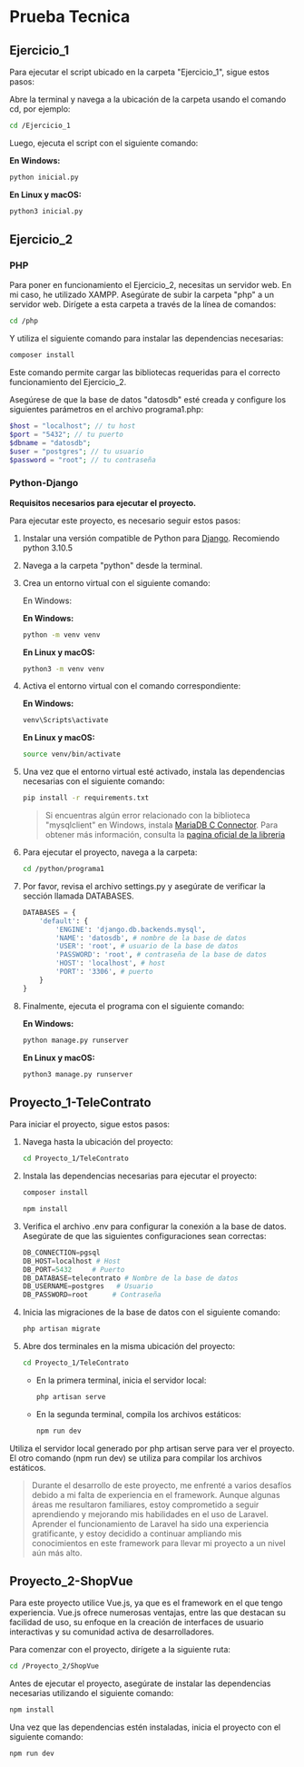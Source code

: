 # Prueba Tecnica

## Ejercicio_1

Para ejecutar el script ubicado en la carpeta "Ejercicio_1", sigue estos pasos:

Abre la terminal y navega a la ubicación de la carpeta usando el comando cd, por ejemplo:

```sh
cd /Ejercicio_1
```

Luego, ejecuta el script con el siguiente comando:

**En Windows:**

```sh
python inicial.py
```

**En Linux y macOS:**

```sh
python3 inicial.py
```

## Ejercicio_2

### PHP

Para poner en funcionamiento el Ejercicio_2, necesitas un servidor web. En mi caso, he utilizado XAMPP. Asegúrate de subir la carpeta "php" a un servidor web. Dirígete a esta carpeta a través de la línea de comandos:

```sh
cd /php
```

Y utiliza el siguiente comando para instalar las dependencias necesarias:

```sh
composer install
```

Este comando permite cargar las bibliotecas requeridas para el correcto funcionamiento del Ejercicio_2.

Asegúrese de que la base de datos "datosdb" esté creada y configure los siguientes parámetros en el archivo programa1.php:

```php
$host = "localhost"; // tu host
$port = "5432"; // tu puerto
$dbname = "datosdb"; 
$user = "postgres"; // tu usuario
$password = "root"; // tu contraseña
```

### Python-Django

**Requisitos necesarios para ejecutar el proyecto.**

Para ejecutar este proyecto, es necesario seguir estos pasos:

1. Instalar una versión compatible de Python para [Django](https://docs.djangoproject.com/en/4.2/faq/install/#faq-python-version-support). Recomiendo python 3.10.5

2. Navega a la carpeta "python" desde la terminal.

3. Crea un entorno virtual con el siguiente comando:

    En Windows:

    **En Windows:**

    ```sh
    python -m venv venv
    ```

    **En Linux y macOS:**

    ```sh
    python3 -m venv venv
    ```

4. Activa el entorno virtual con el comando correspondiente:

    **En Windows:**

    ```sh
    venv\Scripts\activate
    ```

    **En Linux y macOS:**

    ```sh
    source venv/bin/activate
    ```

5. Una vez que el entorno virtual esté activado, instala las dependencias necesarias con el siguiente comando:

    ```sh
    pip install -r requirements.txt
    ```

    > Si encuentras algún error relacionado con la biblioteca "mysqlclient" en Windows, instala [MariaDB C Connector](https://mariadb.com/downloads/connectors/). Para obtener más información, consulta la [pagina oficial de la libreria](https://pypi.org/project/mysqlclient/)

6. Para ejecutar el proyecto, navega a la carpeta:

    ```sh
    cd /python/programa1
    ```

7. Por favor, revisa el archivo settings.py y asegúrate de verificar la sección llamada DATABASES.

    ```py
    DATABASES = {
        'default': {
            'ENGINE': 'django.db.backends.mysql',
            'NAME': 'datosdb', # nombre de la base de datos
            'USER': 'root', # usuario de la base de datos
            'PASSWORD': 'root', # contraseña de la base de datos
            'HOST': 'localhost', # host
            'PORT': '3306', # puerto
        }
    }
    ```

8. Finalmente, ejecuta el programa con el siguiente comando:

    **En Windows:**

    ```sh
    python manage.py runserver
    ```

    **En Linux y macOS:**

    ```sh
    python3 manage.py runserver
    ```

## Proyecto_1-TeleContrato

Para iniciar el proyecto, sigue estos pasos:

1. Navega hasta la ubicación del proyecto:

    ```sh
    cd Proyecto_1/TeleContrato
    ```

2. Instala las dependencias necesarias para ejecutar el proyecto:

    ```sh
    composer install
    ```

    ```sh
    npm install
    ```

3. Verifica el archivo .env para configurar la conexión a la base de datos. Asegúrate de que las siguientes configuraciones sean correctas:

    ```python
    DB_CONNECTION=pgsql
    DB_HOST=localhost # Host
    DB_PORT=5432     # Puerto
    DB_DATABASE=telecontrato # Nombre de la base de datos
    DB_USERNAME=postgres   # Usuario
    DB_PASSWORD=root      # Contraseña
    ```

4. Inicia las migraciones de la base de datos con el siguiente comando:

    ```sh
    php artisan migrate
    ```

5. Abre dos terminales en la misma ubicación del proyecto:

    ```sh
    cd Proyecto_1/TeleContrato
    ```

    * En la primera terminal, inicia el servidor local:

        ```sh
        php artisan serve
        ```

    * En la segunda terminal, compila los archivos estáticos:

        ```sh
        npm run dev
        ```

Utiliza el servidor local generado por php artisan serve para ver el proyecto. El otro comando (npm run dev) se utiliza para compilar los archivos estáticos.

> Durante el desarrollo de este proyecto, me enfrenté a varios desafíos debido a mi falta de experiencia en el framework. Aunque algunas áreas me resultaron familiares, estoy comprometido a seguir aprendiendo y mejorando mis habilidades en el uso de Laravel. Aprender el funcionamiento de Laravel ha sido una experiencia gratificante, y estoy decidido a continuar ampliando mis conocimientos en este framework para llevar mi proyecto a un nivel aún más alto.

## Proyecto_2-ShopVue

Para este proyecto utilice Vue.js, ya que es el framework en el que tengo experiencia. Vue.js ofrece numerosas ventajas, entre las que destacan su facilidad de uso, su enfoque en la creación de interfaces de usuario interactivas y su comunidad activa de desarrolladores.

Para comenzar con el proyecto, dirígete a la siguiente ruta:

```sh
cd /Proyecto_2/ShopVue
```

Antes de ejecutar el proyecto, asegúrate de instalar las dependencias necesarias utilizando el siguiente comando:

```sh
npm install
```

Una vez que las dependencias estén instaladas, inicia el proyecto con el siguiente comando:

```sh
npm run dev
```

